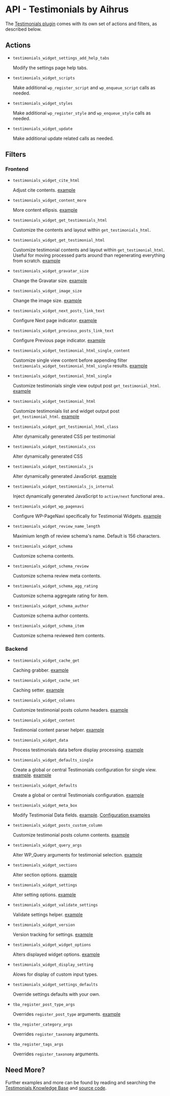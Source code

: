 # API - Testimonials by Aihrus

The [Testimonials plugin](http://wordpress.org/plugins/testimonials-widget/) comes with its own set of actions and filters, as described below.

## Actions

* `testimonials_widget_settings_add_help_tabs`

	Modify the settings page help tabs.

* `testimonials_widget_scripts`

	Make additional `wp_register_script` and `wp_enqueue_script` calls as needed.

* `testimonials_widget_styles`

	Make additional `wp_register_style` and `wp_enqueue_style` calls as needed.

* `testimonials_widget_update`

	Make additional update related calls as needed.

## Filters

### Frontend

* `testimonials_widget_cite_html`

	Adjust cite contents. [example](https://aihrus.zendesk.com/entries/24012926-How-do-I-add-the-date-to-the-cite-)

* `testimonials_widget_content_more`

	More content ellipsis. [example](https://aihrus.zendesk.com/entries/23691577-How-do-I-change-the-more-content-ellipsis-)

* `testimonials_widget_get_testimonials_html`

	Customize the contents and layout within `get_testimonials_html`.

* `testimonials_widget_get_testimonial_html`

	Customize testimonial contents and layout within `get_testimonial_html`. Useful for moving processed parts around than regenerating everything from scratch. [example](https://aihrus.zendesk.com/entries/23693433-How-do-I-use-filter-testimonials-widget-get-testimonial-html-)

* `testimonials_widget_gravatar_size`

	Change the Gravatar size. [example](https://aihrus.zendesk.com/entries/23679271-How-do-I-change-the-Gravatar-size-)

* `testimonials_widget_image_size`

	Change the image size. [example](https://aihrus.zendesk.com/entries/23677122-How-do-I-change-the-image-size-)

* `testimonials_widget_next_posts_link_text`

	Configure Next page indicator. [example](https://aihrus.zendesk.com/entries/23691587-How-do-I-configure-Next-and-Previous-page-indicators-)

* `testimonials_widget_previous_posts_link_text`

	Configure Previous page indicator. [example](https://aihrus.zendesk.com/entries/23691587-How-do-I-configure-Next-and-Previous-page-indicators-)

* `testimonials_widget_testimonial_html_single_content`

	Customize single view content before appending filter `testimonials_widget_testimonial_html_single` results. [example](https://gist.github.com/michael-cannon/5833657)

* `testimonials_widget_testimonial_html_single`

	Customize testimonials single view output post `get_testimonial_html`. [example](https://aihrus.zendesk.com/entries/23679391-How-do-I-customize-my-testimonial-single-output-)

* `testimonials_widget_testimonial_html`

	Customize testimonials list and widget output post `get_testimonial_html`. [example](https://aihrus.zendesk.com/entries/23693413-How-do-I-customize-my-testimonial-list-and-widget-output-)

* `testimonials_widget_get_testimonial_html_class`

	Alter dynamically generated CSS per testimonial

* `testimonials_widget_testimonials_css`

	Alter dynamically generated CSS

* `testimonials_widget_testimonials_js`

	Alter dynamically generated JavaScript. [example](https://gist.github.com/michael-cannon/5833678)

* `testimonials_widget_testimonials_js_internal`

	Inject dynamically generated JavaScript to `active/next` functional area..

* `testimonials_widget_wp_pagenavi`

	Configure WP-PageNavi specifically for Testimonial Widgets. [example](https://aihrus.zendesk.com/entries/23679361-How-do-I-get-page-numbers-for-pagination-)

* `testimonials_widget_review_name_length`

	Maximium length of review schema's name. Default is 156 characters.

* `testimonials_widget_schema`

	Customize schema contents.

* `testimonials_widget_schema_review`

	Customize schema review meta contents.

* `testimonials_widget_schema_agg_rating`

	Customize schema aggregate rating for item.

* `testimonials_widget_schema_author`

	Customize schema author contents.

* `testimonials_widget_schema_item`

	Customize schema reviewed item contents.


### Backend

* `testimonials_widget_cache_get`
	
	Caching grabber. [example](https://gist.github.com/michael-cannon/5833685)

* `testimonials_widget_cache_set`
	
	Caching setter. [example](https://gist.github.com/michael-cannon/5833685)

* `testimonials_widget_columns`

	Customize testimonial posts column headers. [example](https://gist.github.com/michael-cannon/5833693)

* `testimonials_widget_content`

	Testimonial content parser helper. [example](https://gist.github.com/michael-cannon/5833700)

* `testimonials_widget_data`

	Process testimonials data before display processing. [example](https://aihrus.zendesk.com/entries/23692056-How-do-I-filter-the-testimonials-data-before-display-processing-)

* `testimonials_widget_defaults_single`

	Create a global or central Testimonials configuration for single view. [example](https://aihrus.zendesk.com/entries/23679071-How-do-I-add-testimonial-excerpt-to-single-view-). [example](https://aihrus.zendesk.com/entries/23679111-How-do-I-show-the-expert-and-hide-the-image-in-the-testimonial-single-view-)

* `testimonials_widget_defaults`

	Create a global or central Testimonials configuration. [example](https://aihrus.zendesk.com/entries/23691607-How-do-I-use-filter-testimonials-widget-defaults-)

* `testimonials_widget_meta_box`

	Modify Testimonial Data fields. [example](https://gist.github.com/michael-cannon/5833704). [Configuration examples](https://github.com/michael-cannon/aihrus-framework/blob/master/includes/libraries/class-redrokk-metabox-class.php#L815) 

* `testimonials_widget_posts_custom_column`

	Customize testimonial posts column contents. [example](https://gist.github.com/michael-cannon/5833716)

* `testimonials_widget_query_args`

	Alter WP_Query arguments for testimonial selection. [example](https://gist.github.com/michael-cannon/5833740)

* `testimonials_widget_sections`

	Alter section options. [example](https://gist.github.com/michael-cannon/5833757)

* `testimonials_widget_settings`

	Alter setting options. [example](https://gist.github.com/michael-cannon/5833757)

* `testimonials_widget_validate_settings`

	Validate settings helper. [example](https://gist.github.com/michael-cannon/5833768)

* `testimonials_widget_version`

	Version tracking for settings. [example](https://gist.github.com/michael-cannon/5833774)

* `testimonials_widget_widget_options`

	Alters displayed widget options. [example](https://gist.github.com/michael-cannon/5833782)

* `testimonials_widget_display_setting`

	Alows for display of custom input types.

* `testimonials_widget_settings_defaults`

	Override settings defaults with your own.

* `tba_register_post_type_args`

	Overrides `register_post_type` arguments. [example](https://gist.github.com/michael-cannon/8fc217199ae1e8d5eecb)

* `tba_register_category_args`

	Overrides `register_taxonomy` arguments.

* `tba_register_tags_args`

	Overrides `register_taxonomy` arguments.

## Need More?

Further examples and more can be found by reading and searching the [Testimonials Knowledge Base](https://aihrus.zendesk.com/categories/20104507-Testimonials-Widget) and [source code](https://github.com/michael-cannon/testimonials-widget).
